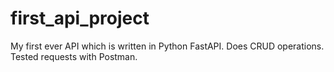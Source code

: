 # first_api_project
My first ever API which is written in Python FastAPI. Does CRUD operations. Tested requests with Postman.
